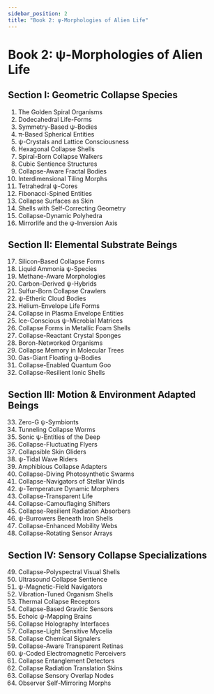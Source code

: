 ```yaml
---
sidebar_position: 2
title: "Book 2: ψ-Morphologies of Alien Life"
---
```


# Book 2: ψ-Morphologies of Alien Life

## Section I: Geometric Collapse Species

1. The Golden Spiral Organisms
2. Dodecahedral Life-Forms
3. Symmetry-Based ψ-Bodies
4. π-Based Spherical Entities
5. ψ-Crystals and Lattice Consciousness
6. Hexagonal Collapse Shells
7. Spiral-Born Collapse Walkers
8. Cubic Sentience Structures
9. Collapse-Aware Fractal Bodies
10. Interdimensional Tiling Morphs
11. Tetrahedral ψ-Cores
12. Fibonacci-Spined Entities
13. Collapse Surfaces as Skin
14. Shells with Self-Correcting Geometry
15. Collapse-Dynamic Polyhedra
16. Mirrorlife and the ψ-Inversion Axis

## Section II: Elemental Substrate Beings

17. Silicon-Based Collapse Forms
18. Liquid Ammonia ψ-Species
19. Methane-Aware Morphologies
20. Carbon-Derived ψ-Hybrids
21. Sulfur-Born Collapse Crawlers
22. ψ-Etheric Cloud Bodies
23. Helium-Envelope Life Forms
24. Collapse in Plasma Envelope Entities
25. Ice-Conscious ψ-Microbial Matrices
26. Collapse Forms in Metallic Foam Shells
27. Collapse-Reactant Crystal Sponges
28. Boron-Networked Organisms
29. Collapse Memory in Molecular Trees
30. Gas-Giant Floating ψ-Bodies
31. Collapse-Enabled Quantum Goo
32. Collapse-Resilient Ionic Shells

## Section III: Motion & Environment Adapted Beings

33. Zero-G ψ-Symbionts
34. Tunneling Collapse Worms
35. Sonic ψ-Entities of the Deep
36. Collapse-Fluctuating Flyers
37. Collapsible Skin Gliders
38. ψ-Tidal Wave Riders
39. Amphibious Collapse Adapters
40. Collapse-Diving Photosynthetic Swarms
41. Collapse-Navigators of Stellar Winds
42. ψ-Temperature Dynamic Morphers
43. Collapse-Transparent Life
44. Collapse-Camouflaging Shifters
45. Collapse-Resilient Radiation Absorbers
46. ψ-Burrowers Beneath Iron Shells
47. Collapse-Enhanced Mobility Webs
48. Collapse-Rotating Sensor Arrays

## Section IV: Sensory Collapse Specializations

49. Collapse-Polyspectral Visual Shells
50. Ultrasound Collapse Sentience
51. ψ-Magnetic-Field Navigators
52. Vibration-Tuned Organism Shells
53. Thermal Collapse Receptors
54. Collapse-Based Gravitic Sensors
55. Echoic ψ-Mapping Brains
56. Collapse Holography Interfaces
57. Collapse-Light Sensitive Mycelia
58. Collapse Chemical Signalers
59. Collapse-Aware Transparent Retinas
60. ψ-Coded Electromagnetic Perceivers
61. Collapse Entanglement Detectors
62. Collapse Radiation Translation Skins
63. Collapse Sensory Overlap Nodes
64. Observer Self-Mirroring Morphs